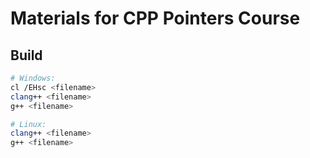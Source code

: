 # Materials for CPP Pointers Course

## Build

```sh
# Windows:
cl /EHsc <filename>
clang++ <filename>
g++ <filename>

# Linux:
clang++ <filename>
g++ <filename>
```
